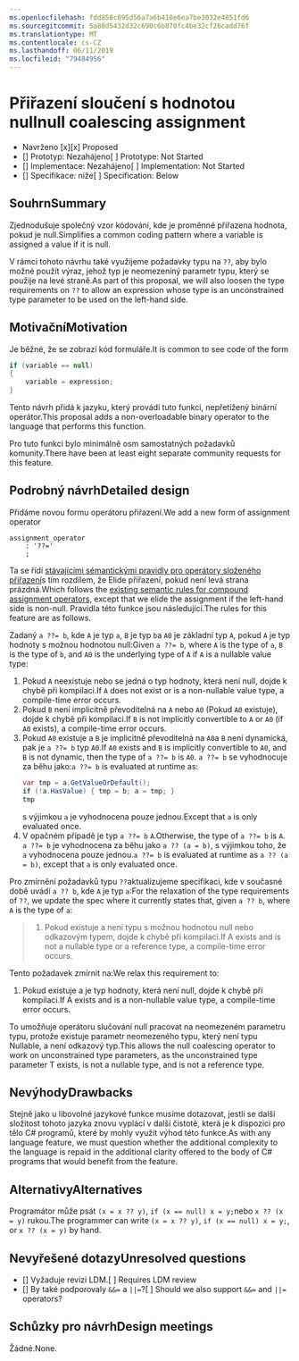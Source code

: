 ```yaml
---
ms.openlocfilehash: fdd858c895d56a7a6b410e6ea7be3032e4851fd6
ms.sourcegitcommit: 5a88d5432d32c690c6b870fc4be32cf26cadd76f
ms.translationtype: MT
ms.contentlocale: cs-CZ
ms.lasthandoff: 06/11/2019
ms.locfileid: "79484956"
---
```

# <a name="null-coalescing-assignment"></a><span data-ttu-id="a8b70-101">Přiřazení sloučení s hodnotou null</span><span class="sxs-lookup"><span data-stu-id="a8b70-101">null coalescing assignment</span></span>

* <span data-ttu-id="a8b70-102">Navrženo [x]</span><span class="sxs-lookup"><span data-stu-id="a8b70-102">[x] Proposed</span></span>
* <span data-ttu-id="a8b70-103">[] Prototyp: Nezahájeno</span><span class="sxs-lookup"><span data-stu-id="a8b70-103">[ ] Prototype: Not Started</span></span>
* <span data-ttu-id="a8b70-104">[] Implementace: Nezahájeno</span><span class="sxs-lookup"><span data-stu-id="a8b70-104">[ ] Implementation: Not Started</span></span>
* <span data-ttu-id="a8b70-105">[] Specifikace: níže</span><span class="sxs-lookup"><span data-stu-id="a8b70-105">[ ] Specification: Below</span></span>

## <a name="summary"></a><span data-ttu-id="a8b70-106">Souhrn</span><span class="sxs-lookup"><span data-stu-id="a8b70-106">Summary</span></span>
[summary]: #summary

<span data-ttu-id="a8b70-107">Zjednodušuje společný vzor kódování, kde je proměnné přiřazena hodnota, pokud je null.</span><span class="sxs-lookup"><span data-stu-id="a8b70-107">Simplifies a common coding pattern where a variable is assigned a value if it is null.</span></span>

<span data-ttu-id="a8b70-108">V rámci tohoto návrhu také využijeme požadavky typu na `??`, aby bylo možné použít výraz, jehož typ je neomezeníný parametr typu, který se použije na levé straně.</span><span class="sxs-lookup"><span data-stu-id="a8b70-108">As part of this proposal, we will also loosen the type requirements on `??` to allow an expression whose type is an unconstrained type parameter to be used on the left-hand side.</span></span>

## <a name="motivation"></a><span data-ttu-id="a8b70-109">Motivační</span><span class="sxs-lookup"><span data-stu-id="a8b70-109">Motivation</span></span>
[motivation]: #motivation

<span data-ttu-id="a8b70-110">Je běžné, že se zobrazí kód formuláře.</span><span class="sxs-lookup"><span data-stu-id="a8b70-110">It is common to see code of the form</span></span>

```csharp
if (variable == null)
{
    variable = expression;
}
```

<span data-ttu-id="a8b70-111">Tento návrh přidá k jazyku, který provádí tuto funkci, nepřetížený binární operátor.</span><span class="sxs-lookup"><span data-stu-id="a8b70-111">This proposal adds a non-overloadable binary operator to the language that performs this function.</span></span>

<span data-ttu-id="a8b70-112">Pro tuto funkci bylo minimálně osm samostatných požadavků komunity.</span><span class="sxs-lookup"><span data-stu-id="a8b70-112">There have been at least eight separate community requests for this feature.</span></span>

## <a name="detailed-design"></a><span data-ttu-id="a8b70-113">Podrobný návrh</span><span class="sxs-lookup"><span data-stu-id="a8b70-113">Detailed design</span></span>
[design]: #detailed-design

<span data-ttu-id="a8b70-114">Přidáme novou formu operátoru přiřazení.</span><span class="sxs-lookup"><span data-stu-id="a8b70-114">We add a new form of assignment operator</span></span>

``` antlr
assignment_operator
    : '??='
    ;
```

<span data-ttu-id="a8b70-115">Ta se řídí [stávajícími sémantickými pravidly pro operátory složeného přiřazení](../../spec/expressions.md#compound-assignment)s tím rozdílem, že Elide přiřazení, pokud není levá strana prázdná.</span><span class="sxs-lookup"><span data-stu-id="a8b70-115">Which follows the [existing semantic rules for compound assignment operators](../../spec/expressions.md#compound-assignment), except that we elide the assignment if the left-hand side is non-null.</span></span> <span data-ttu-id="a8b70-116">Pravidla této funkce jsou následující.</span><span class="sxs-lookup"><span data-stu-id="a8b70-116">The rules for this feature are as follows.</span></span>

<span data-ttu-id="a8b70-117">Zadaný `a ??= b`, kde `A` je typ `a`, `B` je typ `b`a `A0` je základní typ `A`, pokud `A` je typ hodnoty s možnou hodnotou null:</span><span class="sxs-lookup"><span data-stu-id="a8b70-117">Given `a ??= b`, where `A` is the type of `a`, `B` is the type of `b`, and `A0` is the underlying type of `A` if `A` is a nullable value type:</span></span>

1. <span data-ttu-id="a8b70-118">Pokud `A` neexistuje nebo se jedná o typ hodnoty, která není null, dojde k chybě při kompilaci.</span><span class="sxs-lookup"><span data-stu-id="a8b70-118">If `A` does not exist or is a non-nullable value type, a compile-time error occurs.</span></span>
2. <span data-ttu-id="a8b70-119">Pokud `B` není implicitně převoditelná na `A` nebo `A0` (Pokud `A0` existuje), dojde k chybě při kompilaci.</span><span class="sxs-lookup"><span data-stu-id="a8b70-119">If `B` is not implicitly convertible to `A` or `A0` (if `A0` exists), a compile-time error occurs.</span></span>
3. <span data-ttu-id="a8b70-120">Pokud `A0` existuje a `B` je implicitně převoditelná na `A0`a `B` není dynamická, pak je `a ??= b` typ `A0`.</span><span class="sxs-lookup"><span data-stu-id="a8b70-120">If `A0` exists and `B` is implicitly convertible to `A0`, and `B` is not dynamic, then the type of `a ??= b` is `A0`.</span></span> <span data-ttu-id="a8b70-121">`a ??= b` se vyhodnocuje za běhu jako:</span><span class="sxs-lookup"><span data-stu-id="a8b70-121">`a ??= b` is evaluated at runtime as:</span></span>
   ```C#
   var tmp = a.GetValueOrDefault();
   if (!a.HasValue) { tmp = b; a = tmp; }
   tmp
   ```
   <span data-ttu-id="a8b70-122">s výjimkou `a` je vyhodnocena pouze jednou.</span><span class="sxs-lookup"><span data-stu-id="a8b70-122">Except that `a` is only evaluated once.</span></span>
4. <span data-ttu-id="a8b70-123">V opačném případě je typ `a ??= b` `A`.</span><span class="sxs-lookup"><span data-stu-id="a8b70-123">Otherwise, the type of `a ??= b` is `A`.</span></span> <span data-ttu-id="a8b70-124">`a ??= b` je vyhodnocena za běhu jako `a ?? (a = b)`, s výjimkou toho, že `a` vyhodnocena pouze jednou.</span><span class="sxs-lookup"><span data-stu-id="a8b70-124">`a ??= b` is evaluated at runtime as `a ?? (a = b)`, except that `a` is only evaluated once.</span></span>


<span data-ttu-id="a8b70-125">Pro zmírnění požadavků typu `??`aktualizujeme specifikaci, kde v současné době uvádí `a ?? b`, kde `A` je typ `a`:</span><span class="sxs-lookup"><span data-stu-id="a8b70-125">For the relaxation of the type requirements of `??`, we update the spec where it currently states that, given `a ?? b`, where `A` is the type of `a`:</span></span>

> 1. <span data-ttu-id="a8b70-126">Pokud existuje a není typu s možnou hodnotou null nebo odkazovým typem, dojde k chybě při kompilaci.</span><span class="sxs-lookup"><span data-stu-id="a8b70-126">If A exists and is not a nullable type or a reference type, a compile-time error occurs.</span></span>

<span data-ttu-id="a8b70-127">Tento požadavek zmírnit na:</span><span class="sxs-lookup"><span data-stu-id="a8b70-127">We relax this requirement to:</span></span>

1. <span data-ttu-id="a8b70-128">Pokud existuje a je typ hodnoty, která není null, dojde k chybě při kompilaci.</span><span class="sxs-lookup"><span data-stu-id="a8b70-128">If A exists and is a non-nullable value type, a compile-time error occurs.</span></span>

<span data-ttu-id="a8b70-129">To umožňuje operátoru slučování null pracovat na neomezeném parametru typu, protože existuje parametr neomezeného typu, který není typu Nullable, a není odkazový typ.</span><span class="sxs-lookup"><span data-stu-id="a8b70-129">This allows the null coalescing operator to work on unconstrained type parameters, as the unconstrained type parameter T exists, is not a nullable type, and is not a reference type.</span></span>

## <a name="drawbacks"></a><span data-ttu-id="a8b70-130">Nevýhody</span><span class="sxs-lookup"><span data-stu-id="a8b70-130">Drawbacks</span></span>
[drawbacks]: #drawbacks

<span data-ttu-id="a8b70-131">Stejně jako u libovolné jazykové funkce musíme dotazovat, jestli se další složitost tohoto jazyka znovu vyplácí v další čistotě, která je k dispozici pro tělo C# programů, které by mohly využít výhod této funkce.</span><span class="sxs-lookup"><span data-stu-id="a8b70-131">As with any language feature, we must question whether the additional complexity to the language is repaid in the additional clarity offered to the body of C# programs that would benefit from the feature.</span></span>

## <a name="alternatives"></a><span data-ttu-id="a8b70-132">Alternativy</span><span class="sxs-lookup"><span data-stu-id="a8b70-132">Alternatives</span></span>
[alternatives]: #alternatives

<span data-ttu-id="a8b70-133">Programátor může psát `(x = x ?? y)`, `if (x == null) x = y;`nebo `x ?? (x = y)` rukou.</span><span class="sxs-lookup"><span data-stu-id="a8b70-133">The programmer can write `(x = x ?? y)`, `if (x == null) x = y;`, or `x ?? (x = y)` by hand.</span></span>

## <a name="unresolved-questions"></a><span data-ttu-id="a8b70-134">Nevyřešené dotazy</span><span class="sxs-lookup"><span data-stu-id="a8b70-134">Unresolved questions</span></span>
[unresolved]: #unresolved-questions

- <span data-ttu-id="a8b70-135">[] Vyžaduje revizi LDM.</span><span class="sxs-lookup"><span data-stu-id="a8b70-135">[ ] Requires LDM review</span></span>
- <span data-ttu-id="a8b70-136">[] By také podporovaly `&&=` a `||=`?</span><span class="sxs-lookup"><span data-stu-id="a8b70-136">[ ] Should we also support `&&=` and `||=` operators?</span></span>

## <a name="design-meetings"></a><span data-ttu-id="a8b70-137">Schůzky pro návrh</span><span class="sxs-lookup"><span data-stu-id="a8b70-137">Design meetings</span></span>

<span data-ttu-id="a8b70-138">Žádné.</span><span class="sxs-lookup"><span data-stu-id="a8b70-138">None.</span></span>
